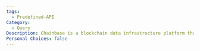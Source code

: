 ```yaml
---
tags:
  - Predefined-API
Category:
  - Query
Description: Chainbase is a blockchain data infrastructure platform that provides scalable indexing, querying, and analytics services for developers and enterprises to efficiently interact with blockchain data.
Personal Choices: false
---
```

